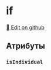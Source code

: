 # if
[:memo: Edit on github](https://github.com/tihonove/vscode-candy-sugar-extensions/edit/master/server/src/SugarElements/DefaultSugarElementInfos/ControlFlowElements/if.ts)


## Атрибуты
### `isIndividual`

